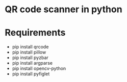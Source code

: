 # QR code scanner in python 

# Requirements
* pip install qrcode
* pip install pillow
* pip install pyzbar
* pip install argparse
* pip install opencv-python
* pip install pyfiglet
